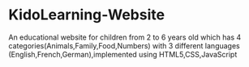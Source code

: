 # KidoLearning-Website
An educational website for children from 2 to 6 years old which has 4 categories(Animals,Family,Food,Numbers) with 3 different languages (English,French,German),implemented using HTML5,CSS,JavaScript
